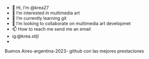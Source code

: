 - 👋 Hi, I’m @krea27
- 👀 I’m interested in multimedia art
- 🌱 I’m currently learning git
- 💞️ I’m looking to collaborate on multimedia art  developmet 
- 📫 How to reach me send me an email
- ig:@krea.stijl
- 
 Buenos Aires-argentina-2023- github con las mejores prestaciones
 
 
<!---
krea27/krea27 is a ✨ special ✨ repository because its `README.md` (this file) appears on your GitHub profile.
You can click the Preview link to take a look at your changes.
--->
